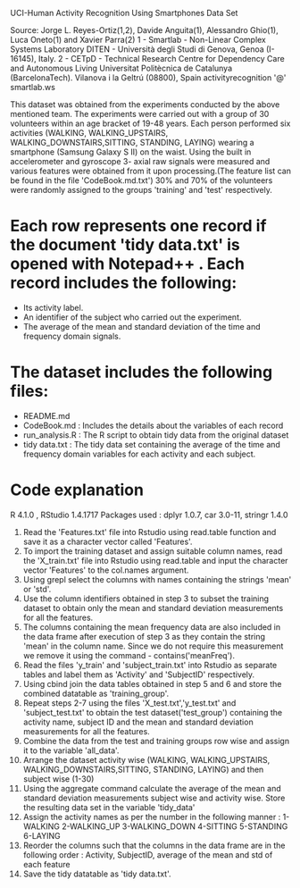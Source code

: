 UCI-Human Activity Recognition Using Smartphones Data Set 

Source: Jorge L. Reyes-Ortiz(1,2), Davide Anguita(1), Alessandro Ghio(1), Luca Oneto(1) and Xavier Parra(2)
1 - Smartlab - Non-Linear Complex Systems Laboratory
    DITEN - Università degli Studi di Genova, Genoa (I-16145), Italy.
2 - CETpD - Technical Research Centre for Dependency Care and Autonomous Living
    Universitat Politècnica de Catalunya (BarcelonaTech). Vilanova i la Geltrú (08800), Spain
    activityrecognition '@' smartlab.ws

This dataset was obtained from the experiments conducted by the above mentioned team. The experiments were carried out with a group of 30 volunteers within an age bracket of 19-48 years. 
Each person performed six activities (WALKING, WALKING_UPSTAIRS, WALKING_DOWNSTAIRS,SITTING, STANDING, LAYING) wearing a smartphone (Samsung Galaxy S II) on the waist. Using the built in
accelerometer and gyroscope 3- axial raw signals were measured and various features were obtained from it upon processing.(The feature list can be found in the file 'CodeBook.md.txt')
30% and 70% of the volunteers were randomly assigned to the groups 'training' and 'test' respectively.

Each row represents one record if the document 'tidy data.txt' is opened with Notepad++ .
Each record includes the following:
====================================
- Its activity label. 
- An identifier of the subject who carried out the experiment.
- The average of the mean and standard deviation of the time and frequency domain signals. 

The dataset includes the following files:
=========================================
- README.md
- CodeBook.md : Includes the details about the variables of each record
- run_analysis.R : The R script to obtain tidy data from the original dataset
- tidy data.txt : The tidy data set containing the average of the time and frequency domain variables for each activity and each subject.

Code explanation
====================
R 4.1.0 , RStudio 1.4.1717
Packages used : dplyr 1.0.7, car 3.0-11, stringr 1.4.0

1. Read the 'Features.txt' file into Rstudio using read.table function and save it as a character vector called 'Features'.
2. To import the training dataset and assign suitable column names, read the 'X_train.txt' file into Rstudio using read.table and input the character vector 'Features' to the col.names argument.
3. Using grepl select the columns with names containing the strings 'mean' or 'std'. 
4. Use the column identifiers obtained in step 3 to subset the training dataset to obtain only the mean and standard deviation measurements for all the features. 
5. The columns containing the mean frequency data are also included in the data frame after execution of step 3 as they contain the string 'mean' in the column name. Since we do not 
   require this measurement we remove it using the command - contains('meanFreq').
6. Read the files 'y_train' and 'subject_train.txt' into Rstudio as separate tables and label them as 'Activity' and 'SubjectID' respectively.
7. Using cbind join the data tables obtained in step 5 and 6 and store the combined datatable as 'training_group'.
8. Repeat steps 2-7 using the files 'X_test.txt','y_test.txt' and 'subject_test.txt' to obtain the test dataset('test_group') containing the activity name, subject ID and the mean and 
   standard deviation measurements for all the features.
8. Combine the data from the test and training groups row wise and assign it to the variable 'all_data'.
9. Arrange the dataset activity wise (WALKING, WALKING_UPSTAIRS, WALKING_DOWNSTAIRS,SITTING, STANDING, LAYING) and then subject wise (1-30)
10. Using the aggregate command calculate the average of the mean and standard deviation measurements subject wise and activity wise. Store the resulting data set in the variable 'tidy_data'
11. Assign the activity names as per the number in the following manner : 
    1-WALKING
    2-WALKING_UP
    3-WALKING_DOWN
    4-SITTING
    5-STANDING
    6-LAYING
12. Reorder the columns such that the columns in the data frame are in the following order : Activity, SubjectID, average of the mean and std of each feature 
13. Save the tidy datatable as 'tidy data.txt'.


